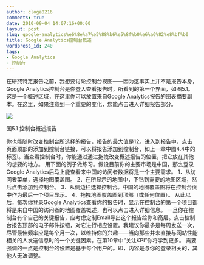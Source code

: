 ```yaml
---
author: cloga0216
comments: true
date: 2010-09-04 14:07:16+00:00
layout: post
slug: google-analytics%e6%8e%a7%e5%88%b6%e5%8f%b0%e6%a6%82%e8%bf%b0
title: Google Analytics控制台概述
wordpress_id: 240
tags:
- Google Analytics
- 控制台
---
```


在研究特定报告之前，我想要讨论控制台视图——因为这事实上并不是报告本身，Google Analytics控制台是你登入查看报告时，所看到的第一个界面，如图5.1。这是一个概述区域，在这里你可以放置来自Google Analytics报告的图表摘要副本。在这里，如果注意到一个重要的变化，您能点击进入详细报告部分。

[![](http://www.cloga.info/wp-content/uploads/2010/09/5-1.jpg)](http://www.cloga.info/wp-content/uploads/2010/09/5-1.jpg)


图5.1 控制台概述报告


你也能随时改变控制台所选择的报告，报告的最大值是12。进入到报告中，点击页面顶部的添加到控制台链接，可以将报告添加到控制台，如上一章中图4.4中的标签I。当查看控制台时，你能通过通过拖拽改变概述报告的位置，把它放在其他的想要的地方。
用下面的例子做练习。假设目前你的主要市场是中国，那么登录Google Analytics后马上能查看来中国的访问者数据将是一个主要需求。
1．从访问者菜单，选择地图覆盖图。
2．在所显示的地图中，下钻到需要的地图区域，然后点击添加到控制台。
3．从侧边栏选择控制台。中国的地图覆盖图将在控制台页中作为最后一个项目显示。
4．拖拽地图覆盖图到顶部（或任何位置）。
从此以后，每次你登录Google Analytics查看你的报告时，显示在控制台的第一个项目都将是来自中国的访问者的地图覆盖概述，也可以点击进入详细信息。
一旦你在控制台有个自己的关键报告，应考虑定制Email导出这个报告给你和高层。点击控制台报告顶部的电子邮件按钮，对它进行相应设置。我建议你最多是每周发送一次，尽管最佳频率应是每个月一次，以维持你的兴趣——当向那些并未直接与网站性能相关的人发送信息时的一个关键因素。在第10章中“关注KPI”你将学到更多。
需要强调的一点是控制台的设置是基于每个用户的。即，内容是与你的登录相关的，其他人无法调整。
